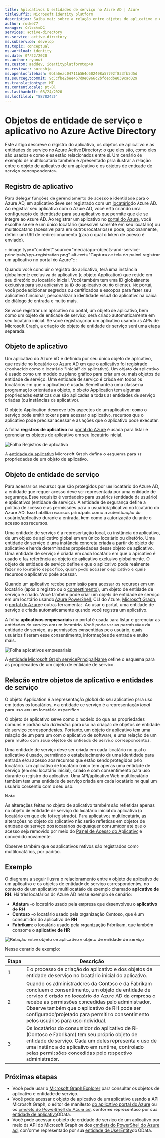 ```yaml
---
title: Aplicativos & entidades de serviço no Azure AD | Azure
titleSuffix: Microsoft identity platform
description: Saiba mais sobre a relação entre objetos de aplicativo e de entidade de serviço no Azure Active Directory.
author: rwike77
manager: CelesteDG
services: active-directory
ms.service: active-directory
ms.subservice: develop
ms.topic: conceptual
ms.workload: identity
ms.date: 07/22/2020
ms.author: ryanwi
ms.custom: aaddev, identityplatformtop40
ms.reviewer: sureshja
ms.openlocfilehash: 0b6a6eac04711b564d602408a57b92f833fb5d5d
ms.sourcegitcommit: 9c3cfbe2bee467d0e6966c2bfdeddbe039cad029
ms.translationtype: MT
ms.contentlocale: pt-BR
ms.lasthandoff: 08/24/2020
ms.locfileid: "88782420"
---
```

# <a name="application-and-service-principal-objects-in-azure-active-directory"></a>Objetos de entidade de serviço e aplicativo no Azure Active Directory

Este artigo descreve o registro do aplicativo, os objetos de aplicativo e as entidades de serviço no Azure Active Directory: o que eles são, como eles são usados e como eles estão relacionados entre si. Um cenário de exemplo de multilocatário também é apresentado para ilustrar a relação entre o objeto de aplicativo de um aplicativo e os objetos de entidade de serviço correspondentes.

## <a name="application-registration"></a>Registro de aplicativo
Para delegar funções de gerenciamento de acesso e identidade para o Azure AD, um aplicativo deve ser registrado com um [locatário](developer-glossary.md#tenant)do Azure AD. Ao registrar seu aplicativo com o Azure AD, você está criando uma configuração de identidade para seu aplicativo que permite que ele se integre ao Azure AD. Ao registrar um aplicativo no [portal do Azure][AZURE-Portal], você escolhe se ele é um único locatário (acessível somente em seu locatário) ou multilocatário (acessível para em outros locatários) e pode, opcionalmente, definir um URI de redirecionamento (para o qual o token de acesso é enviado).

:::image type="content" source="media/app-objects-and-service-principals/app-registration.png" alt-text="Captura de tela do painel registrar um aplicativo no portal do Azure":::

Quando você concluir o registro do aplicativo, terá uma instância globalmente exclusiva do aplicativo (o objeto Application) que reside em seu diretório ou locatário inicial.  Você também tem uma ID globalmente exclusiva para seu aplicativo (a ID do aplicativo ou do cliente).  No portal, você pode adicionar segredos ou certificados e escopos para fazer seu aplicativo funcionar, personalizar a identidade visual do aplicativo na caixa de diálogo de entrada e muito mais.

Se você registrar um aplicativo no portal, um objeto de aplicativo, bem como um objeto de entidade de serviço, será criado automaticamente em seu locatário inicial.  Se você registrar/criar um aplicativo usando as APIs de Microsoft Graph, a criação do objeto de entidade de serviço será uma etapa separada.

## <a name="application-object"></a>Objeto de aplicativo
Um aplicativo do Azure AD é definido por seu único objeto de aplicativo, que reside no locatário do Azure AD em que o aplicativo foi registrado (conhecido como o locatário "inicial" do aplicativo).  Um objeto de aplicativo é usado como um modelo ou plano gráfico para criar um ou mais objetos de entidade de serviço.  Uma entidade de serviço é criada em todos os locatários em que o aplicativo é usado. Semelhante a uma classe na programação orientada a objeto, o objeto Application tem algumas propriedades estáticas que são aplicadas a todas as entidades de serviço criadas (ou instâncias de aplicativo).

O objeto Application descreve três aspectos de um aplicativo: como o serviço pode emitir tokens para acessar o aplicativo, recursos que o aplicativo pode precisar acessar e as ações que o aplicativo pode executar.

A folha **registros de aplicativo** na [portal do Azure][AZURE-Portal] é usada para listar e gerenciar os objetos de aplicativo em seu locatário inicial.

![Folha Registros de aplicativo](./media/app-objects-and-service-principals/app-registrations-blade.png)

A [entidade de aplicativo][MS-Graph-App-Entity] Microsoft Graph define o esquema para as propriedades de um objeto de aplicativo.

## <a name="service-principal-object"></a>Objeto de entidade de serviço
Para acessar os recursos que são protegidos por um locatário do Azure AD, a entidade que requer acesso deve ser representada por uma entidade de segurança. Esse requisito é verdadeiro para usuários (entidade de usuário) e aplicativos (entidade de serviço). A entidade de segurança define a política de acesso e as permissões para o usuário/aplicativo no locatário do Azure AD. Isso habilita recursos principais como a autenticação do usuário/aplicativo durante a entrada, bem como a autorização durante o acesso aos recursos.

Uma entidade de serviço é a representação local, ou instância do aplicativo, de um objeto de aplicativo global em um único locatário ou diretório. Uma entidade de serviço é uma instância concreta criada a partir do objeto de aplicativo e herda determinadas propriedades desse objeto de aplicativo.  Uma entidade de serviço é criada em cada locatário em que o aplicativo é usado e faz referência ao objeto de aplicativo exclusivo globalmente.  O objeto de entidade de serviço define o que o aplicativo pode realmente fazer no locatário específico, quem pode acessar o aplicativo e quais recursos o aplicativo pode acessar.

Quando um aplicativo recebe permissão para acessar os recursos em um locatário (após o registro ou o [consentimento](developer-glossary.md#consent)), um objeto de entidade de serviço é criado. Você também pode criar um objeto de entidade de serviço em um locatário usando [Azure PowerShell](howto-authenticate-service-principal-powershell.md), CLI do Azure, [Microsoft Graph](/graph/api/serviceprincipal-post-serviceprincipals?view=graph-rest-1.0&tabs=http), o [portal do Azure][AZURE-Portal]e outras ferramentas.  Ao usar o portal, uma entidade de serviço é criada automaticamente quando você registra um aplicativo.

A folha **aplicativos empresariais** no portal é usada para listar e gerenciar as entidades de serviço em um locatário. Você pode ver as permissões da entidade de serviço, as permissões consentidas pelo usuário, quais usuários fizeram esse consentimento, informações de entrada e muito mais.

![Folha aplicativos empresariais](./media/app-objects-and-service-principals/enterprise-apps-blade.png)

A [entidade Microsoft Graph servicePrincipalName][MS-Graph-Sp-Entity] define o esquema para as propriedades de um objeto de entidade de serviço.

## <a name="relationship-between-application-objects-and-service-principals"></a>Relação entre objetos de aplicativo e entidades de serviço

O objeto Application é a representação *global* do seu aplicativo para uso em todos os locatários, e a entidade de serviço é a representação *local* para uso em um locatário específico.

O objeto de aplicativo serve como o modelo do qual as propriedades comuns e padrão são *derivadas* para uso na criação de objetos de entidade de serviço correspondentes. Portanto, um objeto de aplicativo tem uma relação de um para um com o aplicativo de software, e uma relação de um para muitos com seus objetos de entidade de serviço correspondentes.

Uma entidade de serviço deve ser criada em cada locatário no qual o aplicativo é usado, permitindo o estabelecimento de uma identidade para entrada e/ou acesso aos recursos que estão sendo protegidos pelo locatário. Um aplicativo de locatário único tem apenas uma entidade de serviço (em seu locatário inicial), criado e com consentimento para uso durante o registro do aplicativo. Uma API/aplicativo Web multilocatário também tem uma entidade de serviço criada em cada locatário no qual um usuário consentiu com o seu uso.

> [!NOTE]
> As alterações feitas no objeto de aplicativo também são refletidas apenas no objeto de entidade de serviço do locatário inicial do aplicativo (o locatário em que ele foi registrado). Para aplicativos multilocatário, as alterações no objeto do aplicativo não serão refletidas em objetos de entidade de serviço dos locatários de qualquer consumidor até que o acesso seja removido por meio do [Painel de Acesso do Aplicativo](https://myapps.microsoft.com) e concedido novamente.
>
> Observe também que os aplicativos nativos são registrados como multilocatários, por padrão.

## <a name="example"></a>Exemplo

O diagrama a seguir ilustra o relacionamento entre o objeto de aplicativo de um aplicativo e os objetos de entidade de serviço correspondentes, no contexto de um aplicativo multilocatário de exemplo chamado **aplicativo de RH**. Há três locatários do Azure AD nesse exemplo de cenário:

- **Adatum** -o locatário usado pela empresa que desenvolveu o **aplicativo de RH**
- **Contoso** -o locatário usado pela organização Contoso, que é um consumidor do aplicativo de **RH**
- **Fabrikam**: o locatário usado pela organização Fabrikam, que também consome o **aplicativo de HR**

![Relação entre objeto de aplicativo e objeto de entidade de serviço](./media/app-objects-and-service-principals/application-objects-relationship.svg)

Nesse cenário de exemplo:

| Etapa | Descrição |
|------|-------------|
| 1    | É o processo de criação do aplicativo e dos objetos de entidade de serviço no locatário inicial do aplicativo. |
| 2    | Quando os administradores da Contoso e da Fabrikam concluem o consentimento, um objeto de entidade de serviço é criado no locatário do Azure AD da empresa e recebe as permissões concedidas pelo administrador. Observe também que o aplicativo de RH pode ser configurado/projetado para permitir o consentimento pelos usuários para uso individual. |
| 3    | Os locatários do consumidor do aplicativo de RH (Contoso e Fabrikam) tem seu próprio objeto de entidade de serviço. Cada um deles representa o uso de uma instância do aplicativo em runtime, controlado pelas permissões concedidas pelo respectivo administrador. |

## <a name="next-steps"></a>Próximas etapas

- Você pode usar o [Microsoft Graph Explorer](https://developer.microsoft.com/graph/graph-explorer) para consultar os objetos de aplicativo e entidade de serviço.
- Você pode acessar o objeto de aplicativo de um aplicativo usando a API Microsoft Graph, o editor de manifesto [do aplicativo portal do Azure][AZURE-Portal] ou os [cmdlets do PowerShell do Azure ad](/powershell/azure/?view=azureadps-2.0), conforme representado por sua [entidade de aplicativo][MS-Graph-App-Entity]OData.
- Você pode acessar o objeto de entidade de serviço de um aplicativo por meio da API do Microsoft Graph ou dos [cmdlets do PowerShell do Azure ad](/powershell/azure/?view=azureadps-2.0), conforme representado por sua [entidade de UserEntity][MS-Graph-Sp-Entity]do OData.

<!--Image references-->

<!--Reference style links -->
[MS-Graph-App-Entity]: /graph/api/resources/application
[MS-Graph-Sp-Entity]: /graph/api/resources/serviceprincipal
[AZURE-Portal]: https://portal.azure.com